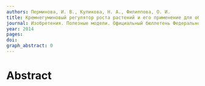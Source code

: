 ```yaml
---
authors: Перминова, И. В., Куликова, Н. А., Филиппова, О. И.
title: Кремнегуминовый регулятор роста растений и его применение для обработки растений
journal: Изобретения. Полезные модели. Официальный бюллетень Федеральной службы по интеллектуальной собственности (РОСПАТЕНТ)
year: 2014
pages:
doi: 
graph_abstract: 0
---
```


# Abstract 

 